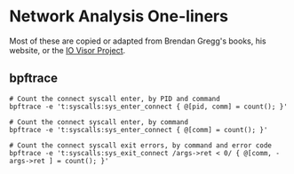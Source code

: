 # Network Analysis One-liners

Most of these are copied or adapted from Brendan Gregg's books, his website, or the [IO Visor Project](https://github.com/iovisor).

## bpftrace

```
# Count the connect syscall enter, by PID and command
bpftrace -e 't:syscalls:sys_enter_connect { @[pid, comm] = count(); }'

# Count the connect syscall enter, by command
bpftrace -e 't:syscalls:sys_enter_connect { @[comm] = count(); }'

# Count the connect syscall exit errors, by command and error code
bpftrace -e 't:syscalls:sys_exit_connect /args->ret < 0/ { @[comm, - args->ret ] = count(); }'
```